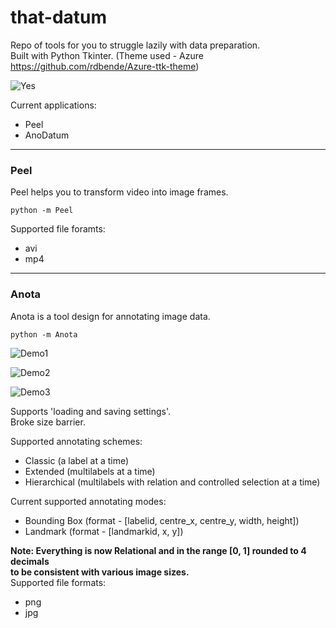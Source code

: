 # that-datum
Repo of tools for you to struggle lazily with data preparation.<br>
Built with Python Tkinter. (Theme used - Azure https://github.com/rdbende/Azure-ttk-theme)<br>

![Yes](https://github.com/u-need-dropout/that-datum/blob/main/images/violet-hai.gif)

Current applications:<br>
+ Peel<br>
+ AnoDatum<br>

----

### Peel
Peel helps you to transform video into image frames.<br>

    python -m Peel

Supported file foramts:<br>
+ avi<br>
+ mp4<br>

----

### Anota
Anota is a tool design for annotating image data.<br>

    python -m Anota

![Demo1](https://github.com/u-need-dropout/that-datum/blob/main/images/Anota-demo.png)

![Demo2](https://github.com/u-need-dropout/that-datum/blob/main/images/Anota-demo-dark.png)

![Demo3](https://github.com/u-need-dropout/that-datum/blob/main/images/Anota-demo.gif)

Supports 'loading and saving settings'.<br>
Broke size barrier.<br>

Supported annotating schemes:<br>
+ Classic (a label at a time) <br>
+ Extended (multilabels at a time) <br>
+ Hierarchical (multilabels with relation and controlled selection at a time) <br>

Current supported annotating modes:<br>
+ Bounding Box (format - [labelid, centre_x, centre_y, width, height])<br>
+ Landmark (format - [landmarkid, x, y])<br>

**Note: Everything is now Relational and in the range [0, 1] rounded to 4 decimals** <br>
**to be consistent with various image sizes.**<br>
Supported file formats:<br>
+ png<br>
+ jpg
